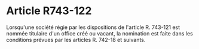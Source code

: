 # Article R743-122

Lorsqu'une société régie par les dispositions de l'article R. 743-121 est nommée titulaire d'un office créé ou vacant, la nomination est faite dans les conditions prévues par les articles R. 742-18 et suivants.
